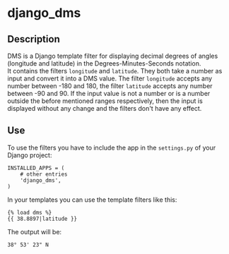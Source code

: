 django_dms
==========

Description
-----------

DMS is a Django template filter for displaying decimal degrees of
angles (longitude and latitude) in the Degrees-Minutes-Seconds
notation.  
It contains the filters `longitude` and `latitude`. They both take a
number as input and convert it into a DMS value. The filter `longitude`
accepts any number between -180 and 180, the filter `latitude` accepts
any number between -90 and 90. If the input value is not a number or is
a number outside the before mentioned ranges respectively, then the
input is displayed without any change and the filters don't have any
effect.

Use
---

To use the filters you have to include the app in the `settings.py`
of your Django project:

    INSTALLED_APPS = (
        # other entries
        'django_dms',
    )

In your templates you can use the template filters like this:

    {% load dms %}
    {{ 38.8897|latitude }}

The output will be:

    38° 53' 23" N
